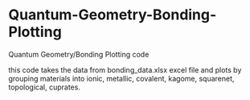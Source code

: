 # Quantum-Geometry-Bonding-Plotting
Quantum Geometry/Bonding Plotting code 

this code takes the data from bonding_data.xlsx excel file and plots by grouping materials into ionic, metallic, covalent, kagome, squarenet, topological, cuprates. 
